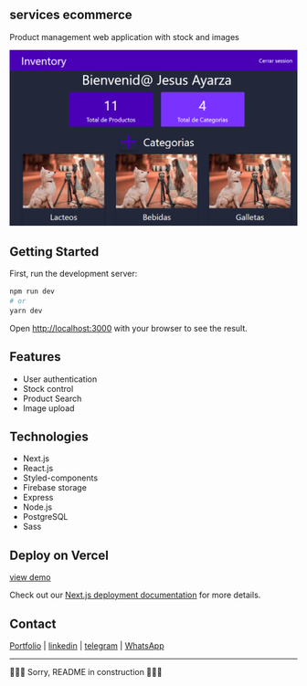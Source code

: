 ## services ecommerce

Product management web application with stock and images

![Descripción de la imagen](/public/inventory.png)
## Getting Started

First, run the development server:

```bash
npm run dev
# or
yarn dev
```

Open [http://localhost:3000](http://localhost:3000) with your browser to see the result.

## Features

- User authentication
- Stock control
- Product Search
- Image upload

## Technologies
- Next.js
- React.js
- Styled-components
- Firebase storage
- Express
- Node.js
- PostgreSQL
- Sass

## Deploy on Vercel

[view demo](https://inventory-frontend-tau.vercel.app/)

Check out our [Next.js deployment documentation](https://nextjs.org/docs/deployment) for more details.

## Contact

[Portfolio](https://jesudev.vercel.app/) | [linkedin](https://www.linkedin.com/in/jesus-ayarza/) | [telegram](https://t.me/jesusA1811) | [WhatsApp](https://api.whatsapp.com/send/?phone=51936129604&text&type=phone_number&app_absent=0)

-----------------------------------------------------------------------------------------------


🚧🚧🚧 Sorry, README in construction 🚧🚧🚧
